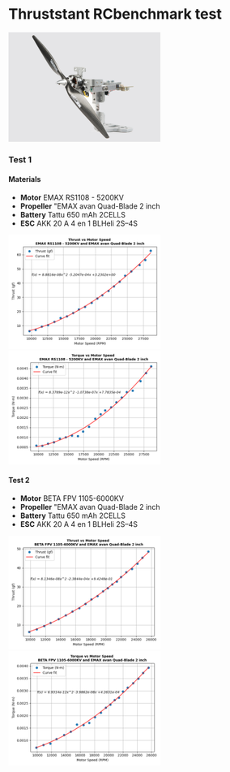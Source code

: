 # Thruststant RCbenchmark test

<img src="media/1580_RCbenchmark.jpg" alt="alt text" width="300">

### Test 1
#### Materials

* **Motor** EMAX RS1108 - 5200KV 
* **Propeller** "EMAX avan Quad-Blade 2 inch
* **Battery** Tattu 650 mAh 2CELLS
* **ESC** AKK 20 A 4 en 1 BLHeli 2S–4S

<img src="figures/Thrust_EMAXRS1108_EMAXavan2inch.png" alt="alt text" width="300"> <img src="figures/Torque_EMAXRS1108_EMAXavan2inch.png" alt="alt text" width="300">

#### Test 2

* **Motor** BETA FPV 1105-6000KV
* **Propeller** "EMAX avan Quad-Blade 2 inch
* **Battery** Tattu 650 mAh 2CELLS
* **ESC** AKK 20 A 4 en 1 BLHeli 2S–4S

<img src="figures/Thrust_BETAFPV1105_EMAXavan2inch.png" alt="alt text" width="300"> <img src="figures/Torque_BETAFPV1105_EMAXavan2inch.png" alt="alt text" width="300">

